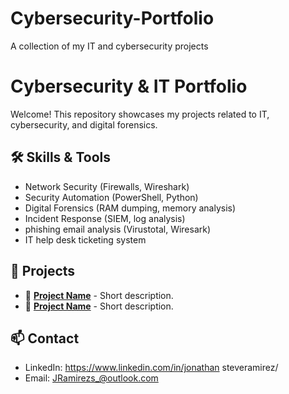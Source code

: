 # Cybersecurity-Portfolio
A collection of my IT and cybersecurity projects
# Cybersecurity & IT Portfolio
Welcome! This repository showcases my projects related to IT, cybersecurity, and digital forensics.

## 🛠 Skills & Tools
- Network Security (Firewalls, Wireshark)
- Security Automation (PowerShell, Python)
- Digital Forensics (RAM dumping, memory analysis)
- Incident Response (SIEM, log analysis)
- phishing email analysis (Virustotal, Wiresark)
- IT help desk ticketing system 

## 📂 Projects
- 🔹 **[Project Name](link-to-project-repo)** - Short description.
- 🔹 **[Project Name](link-to-project-repo)** - Short description.

## 📫 Contact
- LinkedIn: https://www.linkedin.com/in/jonathan
steveramirez/ 
- Email: JRamirezs_@outlook.com
